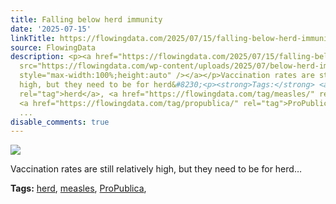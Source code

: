```yaml
---
title: Falling below herd immunity
date: '2025-07-15'
linkTitle: https://flowingdata.com/2025/07/15/falling-below-herd-immunity/
source: FlowingData
description: <p><a href="https://flowingdata.com/2025/07/15/falling-below-herd-immunity/"><img
  src="https://flowingdata.com/wp-content/uploads/2025/07/below-herd-immunity-vaccination-750x682.png"
  style="max-width:100%;height:auto" /></a></p>Vaccination rates are still relatively
  high, but they need to be for herd&#8230;<p><strong>Tags:</strong> <a href="https://flowingdata.com/tag/herd/"
  rel="tag">herd</a>, <a href="https://flowingdata.com/tag/measles/" rel="tag">measles</a>,
  <a href="https://flowingdata.com/tag/propublica/" rel="tag">ProPublica</a>, <a href="https://flowingdata.com/tag/vaccination/"
  ...
disable_comments: true
---
```

<p><a href="https://flowingdata.com/2025/07/15/falling-below-herd-immunity/"><img src="https://flowingdata.com/wp-content/uploads/2025/07/below-herd-immunity-vaccination-750x682.png" style="max-width:100%;height:auto" /></a></p>Vaccination rates are still relatively high, but they need to be for herd&#8230;<p><strong>Tags:</strong> <a href="https://flowingdata.com/tag/herd/" rel="tag">herd</a>, <a href="https://flowingdata.com/tag/measles/" rel="tag">measles</a>, <a href="https://flowingdata.com/tag/propublica/" rel="tag">ProPublica</a>, <a href="https://flowingdata.com/tag/vaccination/" ...